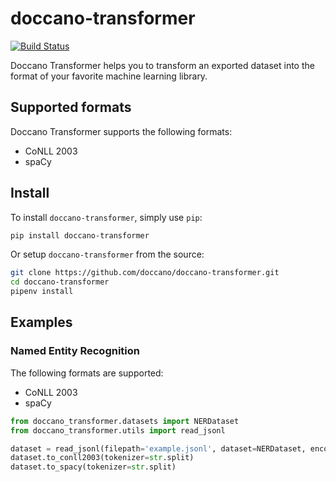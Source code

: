 # doccano-transformer

[![Build Status](https://github.com/doccano/doccano-transformer/workflows/CI/badge.svg)](https://github.com/doccano/doccano-transformer/actions)

Doccano Transformer helps you to transform an exported dataset into the format of your favorite machine learning library.

## Supported formats

Doccano Transformer supports the following formats:

* CoNLL 2003
* spaCy

## Install

To install `doccano-transformer`, simply use `pip`:

```bash
pip install doccano-transformer
```

Or setup `doccano-transformer` from the source:

```bash
git clone https://github.com/doccano/doccano-transformer.git
cd doccano-transformer
pipenv install
```

## Examples

### Named Entity Recognition

The following formats are supported:

- CoNLL 2003
- spaCy

```python
from doccano_transformer.datasets import NERDataset
from doccano_transformer.utils import read_jsonl

dataset = read_jsonl(filepath='example.jsonl', dataset=NERDataset, encoding='utf-8')
dataset.to_conll2003(tokenizer=str.split)
dataset.to_spacy(tokenizer=str.split)
```
